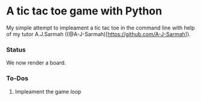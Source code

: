 # A tic tac toe game with Python
My simple attempt to impleament a tic tac toe in the command line with help of my tutor A.J.Sarmah ((@A-J-Sarmah)[https://github.com/A-J-Sarmah]).

### Status 
We now render a board.

### To-Dos
1. Impleament the game loop
